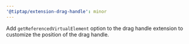```yaml
---
'@tiptap/extension-drag-handle': minor
---
```


Add `getReferencedVirtualElement` option to the drag handle extension to customize the position of the drag handle.
